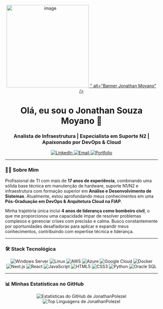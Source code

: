 <div align="center">
  <a href="https://www.jonathanmoyano.com.br" target="_blank">
    <img src="<img width="1047" height="271" alt="image" src="https://github.com/user-attachments/assets/3c42dc05-a000-4665-ab91-dd31fca033a0" />
" alt="Banner Jonathan Moyano" />
  </a>
</div>

<h1 align="center">Olá, eu sou o Jonathan Souza Moyano 👋</h1>
<h3 align="center">Analista de Infraestrutura | Especialista em Suporte N2 | Apaixonado por DevOps & Cloud</h3>

<p align="center">
  <a href="https://www.linkedin.com/in/jonathansouzamoyano/" target="_blank">
    <img src="https://img.shields.io/badge/LinkedIn-0077B5?style=for-the-badge&logo=linkedin&logoColor=white" alt="LinkedIn"/>
  </a>
  <a href="mailto:jonathan.moyano@outlook.com.br">
    <img src="https://img.shields.io/badge/Email-0078D4?style=for-the-badge&logo=microsoft-outlook&logoColor=white" alt="Email"/>
  </a>
  <a href="https://www.jonathanmoyano.com.br/" target="_blank">
    <img src="https://img.shields.io/badge/Portfólio-06B6D4?style=for-the-badge&logo=vercel&logoColor=white" alt="Portfolio"/>
  </a>
</p>

---

### 👨‍💻 Sobre Mim

Profissional de TI com mais de **17 anos de experiência**, combinando uma sólida base técnica em manutenção de hardware, suporte N1/N2 e infraestrutura com formação superior em **Análise e Desenvolvimento de Sistemas**. Atualmente, estou aprofundando meus conhecimentos em uma **Pós-Graduação em DevOps & Arquitetura Cloud na FIAP**.

Minha trajetória única inclui **4 anos de liderança como bombeiro civil**, o que me proporcionou uma capacidade ímpar de resolver problemas complexos e gerenciar crises com precisão e calma. Busco constantemente por oportunidades desafiadoras para aplicar e expandir meus conhecimentos, contribuindo com expertise técnica e liderança.

---

### 🛠️ Stack Tecnológica

<p align="center">
  <img src="https://img.shields.io/badge/Windows_Server-0078D6?style=for-the-badge&logo=windows-server&logoColor=white" alt="Windows Server"/>
  <img src="https://img.shields.io/badge/Linux-FCC624?style=for-the-badge&logo=linux&logoColor=black" alt="Linux"/>
  <img src="https://img.shields.io/badge/Amazon_AWS-232F3E?style=for-the-badge&logo=amazon-aws&logoColor=white" alt="AWS"/>
  <img src="https://img.shields.io/badge/Microsoft_Azure-0089D6?style=for-the-badge&logo=microsoft-azure&logoColor=white" alt="Azure"/>
  <img src="https://img.shields.io/badge/Google_Cloud-4285F4?style=for-the-badge&logo=google-cloud&logoColor=white" alt="Google Cloud"/>
  <img src="https://img.shields.io/badge/Docker-2496ED?style=for-the-badge&logo=docker&logoColor=white" alt="Docker"/>
  <img src="https://img.shields.io/badge/Next.js-000000?style=for-the-badge&logo=nextdotjs&logoColor=white" alt="Next.js"/>
  <img src="https://img.shields.io/badge/React-20232A?style=for-the-badge&logo=react&logoColor=61DAFB" alt="React"/>
  <img src="https://img.shields.io/badge/JavaScript-F7DF1E?style=for-the-badge&logo=javascript&logoColor=black" alt="JavaScript"/>
  <img src="https://img.shields.io/badge/HTML5-E34F26?style=for-the-badge&logo=html5&logoColor=white" alt="HTML5"/>
  <img src="https://img.shields.io/badge/CSS3-1572B6?style=for-the-badge&logo=css3&logoColor=white" alt="CSS3"/>
  <img src="https://img.shields.io/badge/Python-3776AB?style=for-the-badge&logo=python&logoColor=white" alt="Python"/>
  <img src="https://img.shields.io/badge/Oracle-F80000?style=for-the-badge&logo=oracle&logoColor=white" alt="Oracle SQL"/>
</p>

---

### 📊 Minhas Estatísticas no GitHub

<p align="center">
  <img 
    src="https://github-readme-stats.vercel.app/api?username=jonathanpolezel&show_icons=true&theme=tokyonight&include_all_commits=true&count_private=true" 
    alt="Estatísticas do GitHub de JonathanPolezel"
  />
  <img 
    src="https://github-readme-stats.vercel.app/api/top-langs/?username=jonathanpolezel&layout=compact&langs_count=7&theme=tokyonight" 
    alt="Top Linguagens de JonathanPolezel"
  />
</p>
